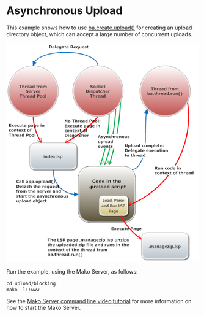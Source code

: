 # Asynchronous Upload

This example shows how to use [ba.create.upload()](http://realtimelogic.com/ba/doc/?url=en/lua/lua.html#ba_create_upload) for creating an upload directory object, which can accept a large number of concurrent uploads.

![Blocking Upload](www/doc/overview.png "Asynchronous Upload")

Run the example, using the Mako Server, as follows:

```
cd upload/blocking
mako -l::www
```

See the [Mako Server command line video tutorial](https://youtu.be/vwQ52ZC5RRg) for more information on how to start the Mako Server.
